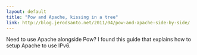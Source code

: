 ```yaml
---
layout: default
title: "Pow and Apache, kissing in a tree"
link: http://blog.jerodsanto.net/2011/04/pow-and-apache-side-by-side/
---
```


Need to use Apache alongside Pow? I found this guide that explains how to
setup Apache to use IPv6.
